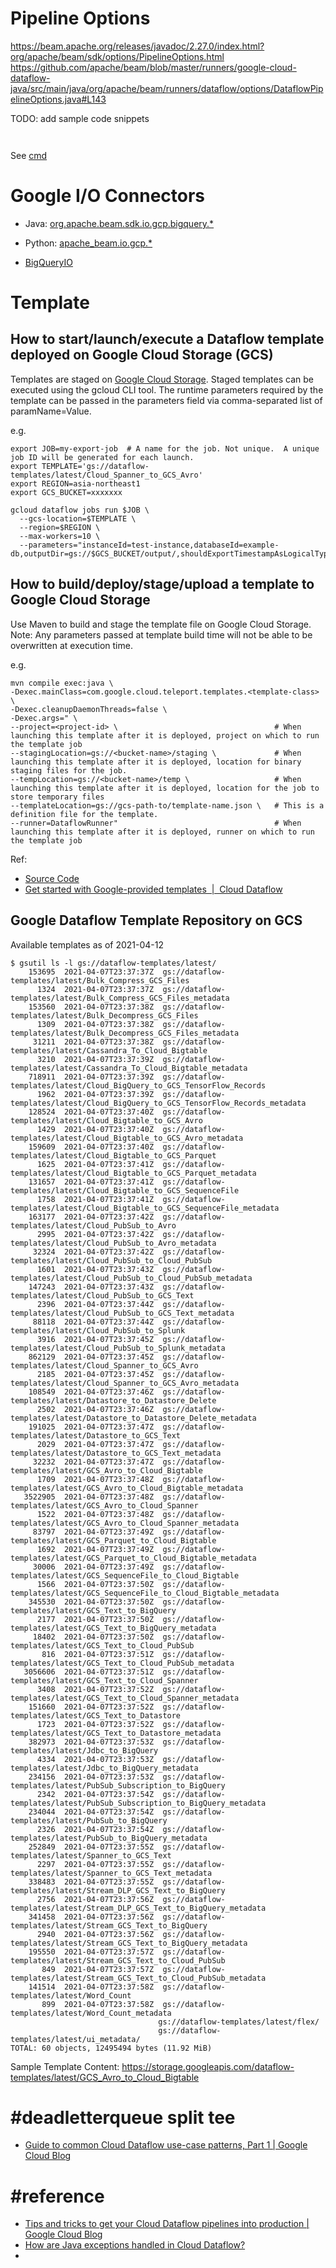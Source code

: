 # Pipeline Options

https://beam.apache.org/releases/javadoc/2.27.0/index.html?org/apache/beam/sdk/options/PipelineOptions.html
https://github.com/apache/beam/blob/master/runners/google-cloud-dataflow-java/src/main/java/org/apache/beam/runners/dataflow/options/DataflowPipelineOptions.java#L143

TODO: add sample code snippets

```


```

See [cmd]


# Google I/O Connectors

- Java: [org.apache.beam.sdk.io.gcp.bigquery.*](https://github.com/apache/beam/tree/master/sdks/java/io/google-cloud-platform/src/main/java/org/apache/beam/sdk/io/gcp/)
- Python: [apache_beam.io.gcp.*](https://github.com/apache/beam/tree/master/sdks/python/apache_beam/io/gcp)


- [BigQueryIO](https://beam.apache.org/documentation/io/built-in/google-bigquery/)

# Template

## How to start/launch/execute a Dataflow template deployed on Google Cloud Storage (GCS)

Templates are staged on [Google Cloud Storage](#google-dataflow-template-repository-on-gcs).  Staged templates can be executed using the gcloud CLI tool.
The runtime parameters required by the template can be passed in the parameters field via comma-separated list of paramName=Value.

e.g.

```
export JOB=my-export-job  # A name for the job. Not unique.  A unique job ID will be generated for each launch.
export TEMPLATE='gs://dataflow-templates/latest/Cloud_Spanner_to_GCS_Avro'
export REGION=asia-northeast1
export GCS_BUCKET=xxxxxxx

gcloud dataflow jobs run $JOB \
  --gcs-location=$TEMPLATE \
  --region=$REGION \
  --max-workers=10 \
  --parameters="instanceId=test-instance,databaseId=example-db,outputDir=gs://$GCS_BUCKET/output/,shouldExportTimestampAsLogicalType=true"
```

## How to build/deploy/stage/upload a template to Google Cloud Storage

Use Maven to build and stage the template file on Google Cloud Storage.
Note: Any parameters passed at template build time will not be able to be overwritten at execution time.

e.g.

```
mvn compile exec:java \
-Dexec.mainClass=com.google.cloud.teleport.templates.<template-class> \
-Dexec.cleanupDaemonThreads=false \
-Dexec.args=" \
--project=<project-id> \                                   # When launching this template after it is deployed, project on which to run the template job
--stagingLocation=gs://<bucket-name>/staging \             # When launching this template after it is deployed, location for binary staging files for the job.                 
--tempLocation=gs://<bucket-name>/temp \                   # When launching this template after it is deployed, location for the job to store temporary files 
--templateLocation=gs://gcs-path-to/template-name.json \   # This is a definition file for the template.
--runner=DataflowRunner"                                   # When launching this template after it is deployed, runner on which to run the template job
```

Ref: 
- [Source Code](https://github.com/GoogleCloudPlatform/DataflowTemplates/)
- [Get started with Google-provided templates  |  Cloud Dataflow](https://cloud.google.com/dataflow/docs/guides/templates/provided-templates)

## Google Dataflow Template Repository on GCS

Available templates as of 2021-04-12

```
$ gsutil ls -l gs://dataflow-templates/latest/
    153695  2021-04-07T23:37:37Z  gs://dataflow-templates/latest/Bulk_Compress_GCS_Files
      1324  2021-04-07T23:37:37Z  gs://dataflow-templates/latest/Bulk_Compress_GCS_Files_metadata
    153560  2021-04-07T23:37:38Z  gs://dataflow-templates/latest/Bulk_Decompress_GCS_Files
      1309  2021-04-07T23:37:38Z  gs://dataflow-templates/latest/Bulk_Decompress_GCS_Files_metadata
     31211  2021-04-07T23:37:38Z  gs://dataflow-templates/latest/Cassandra_To_Cloud_Bigtable
      3210  2021-04-07T23:37:39Z  gs://dataflow-templates/latest/Cassandra_To_Cloud_Bigtable_metadata
    718911  2021-04-07T23:37:39Z  gs://dataflow-templates/latest/Cloud_BigQuery_to_GCS_TensorFlow_Records
      1962  2021-04-07T23:37:39Z  gs://dataflow-templates/latest/Cloud_BigQuery_to_GCS_TensorFlow_Records_metadata
    128524  2021-04-07T23:37:40Z  gs://dataflow-templates/latest/Cloud_Bigtable_to_GCS_Avro
      1429  2021-04-07T23:37:40Z  gs://dataflow-templates/latest/Cloud_Bigtable_to_GCS_Avro_metadata
    159609  2021-04-07T23:37:40Z  gs://dataflow-templates/latest/Cloud_Bigtable_to_GCS_Parquet
      1625  2021-04-07T23:37:41Z  gs://dataflow-templates/latest/Cloud_Bigtable_to_GCS_Parquet_metadata
    131657  2021-04-07T23:37:41Z  gs://dataflow-templates/latest/Cloud_Bigtable_to_GCS_SequenceFile
      1758  2021-04-07T23:37:41Z  gs://dataflow-templates/latest/Cloud_Bigtable_to_GCS_SequenceFile_metadata
    163177  2021-04-07T23:37:42Z  gs://dataflow-templates/latest/Cloud_PubSub_to_Avro
      2995  2021-04-07T23:37:42Z  gs://dataflow-templates/latest/Cloud_PubSub_to_Avro_metadata
     32324  2021-04-07T23:37:42Z  gs://dataflow-templates/latest/Cloud_PubSub_to_Cloud_PubSub
      1601  2021-04-07T23:37:43Z  gs://dataflow-templates/latest/Cloud_PubSub_to_Cloud_PubSub_metadata
    147243  2021-04-07T23:37:43Z  gs://dataflow-templates/latest/Cloud_PubSub_to_GCS_Text
      2396  2021-04-07T23:37:44Z  gs://dataflow-templates/latest/Cloud_PubSub_to_GCS_Text_metadata
     88118  2021-04-07T23:37:44Z  gs://dataflow-templates/latest/Cloud_PubSub_to_Splunk
      3916  2021-04-07T23:37:45Z  gs://dataflow-templates/latest/Cloud_PubSub_to_Splunk_metadata
    862129  2021-04-07T23:37:45Z  gs://dataflow-templates/latest/Cloud_Spanner_to_GCS_Avro
      2185  2021-04-07T23:37:45Z  gs://dataflow-templates/latest/Cloud_Spanner_to_GCS_Avro_metadata
    108549  2021-04-07T23:37:46Z  gs://dataflow-templates/latest/Datastore_to_Datastore_Delete
      2502  2021-04-07T23:37:46Z  gs://dataflow-templates/latest/Datastore_to_Datastore_Delete_metadata
    191025  2021-04-07T23:37:47Z  gs://dataflow-templates/latest/Datastore_to_GCS_Text
      2029  2021-04-07T23:37:47Z  gs://dataflow-templates/latest/Datastore_to_GCS_Text_metadata
     32232  2021-04-07T23:37:47Z  gs://dataflow-templates/latest/GCS_Avro_to_Cloud_Bigtable
      1709  2021-04-07T23:37:48Z  gs://dataflow-templates/latest/GCS_Avro_to_Cloud_Bigtable_metadata
   3522905  2021-04-07T23:37:48Z  gs://dataflow-templates/latest/GCS_Avro_to_Cloud_Spanner
      1522  2021-04-07T23:37:48Z  gs://dataflow-templates/latest/GCS_Avro_to_Cloud_Spanner_metadata
     83797  2021-04-07T23:37:49Z  gs://dataflow-templates/latest/GCS_Parquet_to_Cloud_Bigtable
      1692  2021-04-07T23:37:49Z  gs://dataflow-templates/latest/GCS_Parquet_to_Cloud_Bigtable_metadata
     30006  2021-04-07T23:37:49Z  gs://dataflow-templates/latest/GCS_SequenceFile_to_Cloud_Bigtable
      1566  2021-04-07T23:37:50Z  gs://dataflow-templates/latest/GCS_SequenceFile_to_Cloud_Bigtable_metadata
    345530  2021-04-07T23:37:50Z  gs://dataflow-templates/latest/GCS_Text_to_BigQuery
      2177  2021-04-07T23:37:50Z  gs://dataflow-templates/latest/GCS_Text_to_BigQuery_metadata
     18402  2021-04-07T23:37:50Z  gs://dataflow-templates/latest/GCS_Text_to_Cloud_PubSub
       816  2021-04-07T23:37:51Z  gs://dataflow-templates/latest/GCS_Text_to_Cloud_PubSub_metadata
   3056606  2021-04-07T23:37:51Z  gs://dataflow-templates/latest/GCS_Text_to_Cloud_Spanner
      3408  2021-04-07T23:37:52Z  gs://dataflow-templates/latest/GCS_Text_to_Cloud_Spanner_metadata
    151660  2021-04-07T23:37:52Z  gs://dataflow-templates/latest/GCS_Text_to_Datastore
      1723  2021-04-07T23:37:52Z  gs://dataflow-templates/latest/GCS_Text_to_Datastore_metadata
    382973  2021-04-07T23:37:53Z  gs://dataflow-templates/latest/Jdbc_to_BigQuery
      4334  2021-04-07T23:37:53Z  gs://dataflow-templates/latest/Jdbc_to_BigQuery_metadata
    234156  2021-04-07T23:37:53Z  gs://dataflow-templates/latest/PubSub_Subscription_to_BigQuery
      2342  2021-04-07T23:37:54Z  gs://dataflow-templates/latest/PubSub_Subscription_to_BigQuery_metadata
    234044  2021-04-07T23:37:54Z  gs://dataflow-templates/latest/PubSub_to_BigQuery
      2326  2021-04-07T23:37:54Z  gs://dataflow-templates/latest/PubSub_to_BigQuery_metadata
    252849  2021-04-07T23:37:55Z  gs://dataflow-templates/latest/Spanner_to_GCS_Text
      2297  2021-04-07T23:37:55Z  gs://dataflow-templates/latest/Spanner_to_GCS_Text_metadata
    338483  2021-04-07T23:37:55Z  gs://dataflow-templates/latest/Stream_DLP_GCS_Text_to_BigQuery
      2756  2021-04-07T23:37:56Z  gs://dataflow-templates/latest/Stream_DLP_GCS_Text_to_BigQuery_metadata
    341458  2021-04-07T23:37:56Z  gs://dataflow-templates/latest/Stream_GCS_Text_to_BigQuery
      2940  2021-04-07T23:37:56Z  gs://dataflow-templates/latest/Stream_GCS_Text_to_BigQuery_metadata
    195550  2021-04-07T23:37:57Z  gs://dataflow-templates/latest/Stream_GCS_Text_to_Cloud_PubSub
       849  2021-04-07T23:37:57Z  gs://dataflow-templates/latest/Stream_GCS_Text_to_Cloud_PubSub_metadata
    141514  2021-04-07T23:37:58Z  gs://dataflow-templates/latest/Word_Count
       899  2021-04-07T23:37:58Z  gs://dataflow-templates/latest/Word_Count_metadata
                                 gs://dataflow-templates/latest/flex/
                                 gs://dataflow-templates/latest/ui_metadata/
TOTAL: 60 objects, 12495494 bytes (11.92 MiB)
```

Sample Template Content:
https://storage.googleapis.com/dataflow-templates/latest/GCS_Avro_to_Cloud_Bigtable

# #deadletterqueue split tee

- [Guide to common Cloud Dataflow use-case patterns, Part 1 | Google Cloud Blog]


# #reference

- [Tips and tricks to get your Cloud Dataflow pipelines into production | Google Cloud Blog](https://cloud.google.com/blog/products/data-analytics/tips-and-tricks-to-get-your-cloud-dataflow-pipelines-into-production)
- [How are Java exceptions handled in Cloud Dataflow?](https://cloud.google.com/dataflow/docs/resources/faq#how-are-java-exceptions-handled-in-cloud-dataflow)
- [Guide to common Cloud Dataflow use-case patterns, Part 1 | Google Cloud Blog]:
https://cloud.google.com/blog/products/data-analytics/guide-to-common-cloud-dataflow-use-case-patterns-part-1

[cmd]: https://raw.githubusercontent.com/githubwua/wua-kb/main/cmd/dataflow
